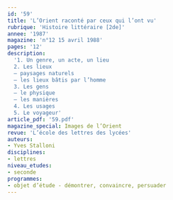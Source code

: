 ```yaml
---
id: '59'
title: 'L’Orient raconté par ceux qui l’ont vu'
rubrique: 'Histoire littéraire [2de]'
annee: '1987'
magazine: 'n°12 15 avril 1988'
pages: '12'
description: 
  '1. Un genre, un acte, un lieu
  2. Les lieux
  – paysages naturels
  – les lieux bâtis par l’homme
  3. Les gens
  – le physique
  – les manières
  4. Les usages
  5. Le voyageur'
article_pdf: '59.pdf'
magazine_special: Images de l’Orient
revue: 'L’école des lettres des lycées'
auteurs:
- Yves Stalloni
disciplines:
- lettres
niveau_etudes:
- seconde
programmes:
- objet d’étude - démontrer, convaincre, persuader
---
```

